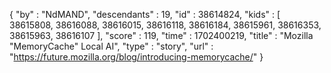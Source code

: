 {
  "by" : "NdMAND",
  "descendants" : 19,
  "id" : 38614824,
  "kids" : [ 38615808, 38616088, 38616015, 38616118, 38616184, 38615961, 38616353, 38615963, 38616107 ],
  "score" : 119,
  "time" : 1702400219,
  "title" : "Mozilla \"MemoryCache\" Local AI",
  "type" : "story",
  "url" : "https://future.mozilla.org/blog/introducing-memorycache/"
}
